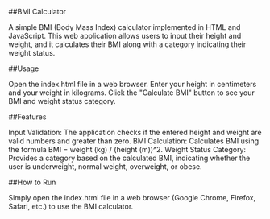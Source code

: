 
##BMI Calculator

A simple BMI (Body Mass Index) calculator implemented in HTML and JavaScript. This web application allows users to input their height and weight, and it calculates their BMI along with a category indicating their weight status.

##Usage

Open the index.html file in a web browser.
Enter your height in centimeters and your weight in kilograms.
Click the "Calculate BMI" button to see your BMI and weight status category.

##Features

Input Validation: The application checks if the entered height and weight are valid numbers and greater than zero.
BMI Calculation: Calculates BMI using the formula BMI = weight (kg) / (height (m))^2.
Weight Status Category: Provides a category based on the calculated BMI, indicating whether the user is underweight, normal weight, overweight, or obese.

##How to Run

Simply open the index.html file in a web browser (Google Chrome, Firefox, Safari, etc.) to use the BMI calculator.
